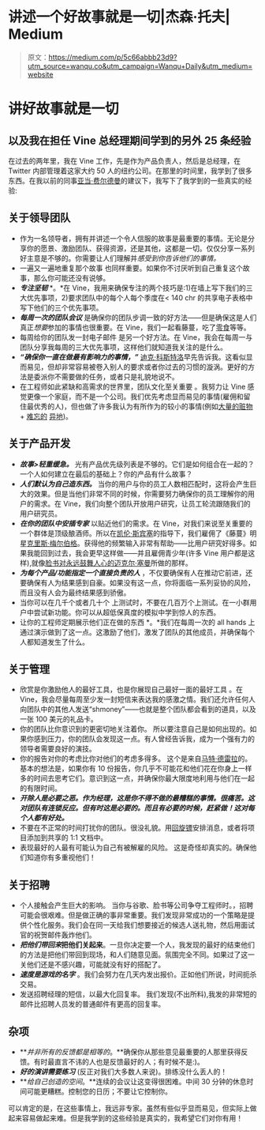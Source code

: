 # 讲述一个好故事就是一切|杰森·托夫| Medium

> 原文：<https://medium.com/p/5c66abbb23d9?utm_source=wanqu.co&utm_campaign=Wanqu+Daily&utm_medium=website>



# 讲好故事就是一切

## 以及我在担任 Vine 总经理期间学到的另外 25 条经验

在过去的两年里，我在 Vine 工作，先是作为产品负责人，然后是总经理，在 Twitter 内部管理着这家大约 50 人的纽约公司。在那里的时间里，我学到了很多东西。在我以前的同事[亚当·费尔德曼](https://medium.com/u/40d03b419c83?source=post_page-----5c66abbb23d9--------------------------------)的建议下，我写下了我学到的一些真实的经验:

## **关于领导团队**

*   作为一名领导者，拥有并讲述一个令人信服的故事是最重要的事情。无论是分享你的愿景、激励团队、获得资源，还是其他，这都是一切。仅仅分享一系列好主意是不够的。你需要让人们理解并*感受到你告诉他们的事情。*
*   一遍又一遍地重复那个故事 也同样重要。如果你不讨厌听到自己重复这个故事，那么你可能还没有说够。
*   ***专注坚韧*** *。*在 Vine，我用来确保专注的两个技巧是:1)在墙上写下我们的三大优先事项，2)要求团队中的每个人每个季度在< 140 chr 的共享电子表格中写下他们的三个优先事项。
*   ***每周一次的团队会议*** 是确保你的团队步调一致的好方法——但是确保这是人们真正*想要*参加的事情也很重要。在 Vine，我们一起看藤蔓，吃了[零食](https://twitter.com/jasontoff/status/690251624145616896)等等。
*   每周给你的团队发一封电子邮件 是另一个好方法。在 Vine，我会在每周一与团队分享我每周的三大优先事项，这样他们就知道我关注的是什么。
*   ***“确保你一直在做最有影响力的事情，”*** [迪克·科斯特洛](https://medium.com/u/fd4ea9319cc6?source=post_page-----5c66abbb23d9--------------------------------)早先告诉我。这看似显而易见，但却非常容易被卷入别人的要求或者你过去的习惯的漩涡。更好的方法是委派你不需要做的任务，或者只是礼貌地说不。
*   在工程师如此紧缺和高需求的世界里，团队文化至关重要 。我努力让 Vine 感觉更像一个家庭，而不是一个公司。我们优先考虑显而易见的事情(雇佣和留住最优秀的人)，但也做了许多我认为有所作为的较小的事情(例如[大量的赃物](https://twitter.com/karyninny/status/636127841923526656) + [难忘的](https://vine.co/tags/VineGoesToAC) [异地](https://vine.co/tags/VineGoesCamping))。

## **关于产品开发**

*   ***故事>轻重缓急。*** 光有产品优先级列表是不够的。它们是如何组合在一起的？一个人如何建立在最后的基础上？你的产品有什么故事？
*   ***人们默认为自己造东西。*** 当你的用户与你的员工人数相匹配时，这将会产生巨大的效果。但是当他们非常不同的时候，你需要努力确保你的员工理解你的用户的需求。在 Vine，我们向整个团队开放用户研究，让员工轮流跟随我们的用户研究员。
*   ***在你的团队中安插专家*** 以贴近他们的需求。在 Vine，对我们来说至关重要的一个群体是顶级酿酒师。所以在[凯伦·斯宾塞](https://medium.com/u/e42beaba7a8a?source=post_page-----5c66abbb23d9--------------------------------)的指导下，我们雇佣了《藤蔓》明星[克里斯·梅尔伯格](https://twitter.com/chrismelberger)。获得他的频繁输入非常有帮助——比用户研究好得多。如果我能回到过去，我会更早这样做——并且雇佣青少年(许多 Vine 用户都是这样),就像[脸书对永远鼓舞人心的](http://www.adweek.com/socialtimes/michael-sayman/437480)[迈克尔·塞曼](https://medium.com/u/5c6679791a52?source=post_page-----5c66abbb23d9--------------------------------)所做的那样。
*   ***为每个产品/功能指定一个直接负责的人*** ，不仅要确保有人在推动它前进，还要确保有人为结果感到自豪。如果没有这一点，你将面临一系列妥协的风险，而且没有人会为最终结果感到骄傲。
*   当你可以在几千个或者几十个 上测试时，不要在几百万个上测试。在一小群用户中尝试新功能。你可以从超低保真度的模拟中学到惊人的东西。
*   让你的工程师定期展示他们正在做的东西 *。*我们在每周一次的 all hands 上通过演示做到了这一点。这激励了他们，激发了团队的其他成员，并确保每个人都知道发生了什么。

## **关于管理**

*   欣赏是你激励他人的最好工具，也是你展现自己最好一面的最好工具 。在 Vine，我会尽量每周至少发一封短信来表达我的感激之情。我们还允许任何人向团队中的其他人发送“shmoney”——也就是整个团队都会看到的道具，以及一张 100 美元的礼品卡。
*   你的团队比你意识到的更密切地关注着你。 所以要注意自己是如何出现的。如果你感到压力，你的团队会发现这一点。有人曾经告诉我，成为一个强有力的领导者需要良好的演技。
*   你的报告对你的考虑比你对他们的考虑多得多。 这个是来自[马特·德雷拉](https://medium.com/u/264a550cf8f4?source=post_page-----5c66abbb23d9--------------------------------)的。基本的想法是，如果你有 10 份报告，你几乎不可能花和他们花在你身上一样多的时间去思考它们。意识到这一点，并确保你最大限度地利用与他们在一起的有限时间。
*   ***开除人是必要之恶。作为经理，这是你不得不做的最糟糕的事情。很痛苦。这对团队有连锁反应。但有时这是必要的。而且有必要的时候，赶紧做！这对每个人都有好处。***
*   不要在不正常的时间打扰你的团队。很没礼貌。用[回旋镖](http://www.boomeranggmail.com/)安排消息，或者将项目添加到共享的 1:1 文档中。
*   表现最好的人最有可能认为自己有被解雇的风险。 这是奇怪却真实的。确保他们知道你有多重视他们！

## **关于招聘**

*   个人接触会产生巨大的影响。 当你与谷歌、脸书等公司争夺工程师时。，招聘可能会很艰难。但是做正确的事非常重要。我们发现非常成功的一个策略是提供个性化服务。我们会在同一天给我们想要接近的候选人送礼物，然后用面试官的祝贺邮件轰炸他们。
*   ***把他们带回来*把他们关起来**。一旦你决定要一个人，我发现的最好的结束他们的方法是把他们带回到现场，和人们随意见面。氛围完全不同。如果过了这一关他们还是不感兴趣，可能就没有好的搭配了。
*   ***速度是游戏的名字*** 。我们会努力在几天内发出报价。正如他们所说，时间扼杀交易。
*   发送招聘经理的短信，以最大化回复率。 我们发现(不出所料),我发的非常短的邮件比招聘人员发的普通邮件有更高的回复率。

## 杂项

*   ***并非所有的反馈都是相等的*。**确保你从那些意见最重要的人那里获得反馈。有时最直言不讳的人也是反馈最好的人；有时候不是:)。
*   ***好的演讲需要练习*** (反正对我们大多数人来说)。排练没什么丢人的！
*   ***给自己创造的空间*。**连续的会议让这变得很困难。中间 30 分钟的休息时间可能更糟糕。控制您的日历；不要让它控制你。

可以肯定的是，在这些事情上，我远非专家。虽然有些似乎显而易见，但实际上做起来容易做起来难。但是我学到的这些经验是真实的，我希望它们对你有用！

